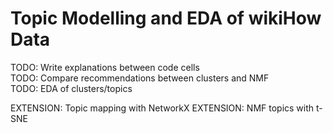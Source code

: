 # Topic Modelling and EDA of wikiHow Data
TODO: Write explanations between code cells  
TODO: Compare recommendations between clusters and NMF  
TODO: EDA of clusters/topics

EXTENSION: Topic mapping with NetworkX
EXTENSION: NMF topics with t-SNE
